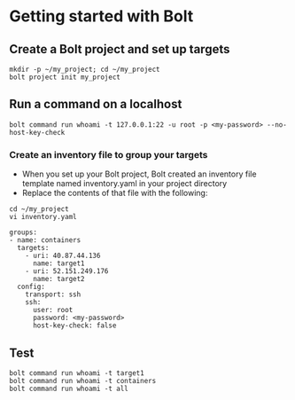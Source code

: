 # Getting started with Bolt
## Create a Bolt project and set up targets
```
mkdir -p ~/my_project; cd ~/my_project
bolt project init my_project
```

## Run a command on a localhost
```
bolt command run whoami -t 127.0.0.1:22 -u root -p <my-password> --no-host-key-check
```

### Create an inventory file to group your targets
- When you set up your Bolt project, Bolt created an inventory file template named inventory.yaml in your project directory
- Replace the contents of that file with the following:
```
cd ~/my_project
vi inventory.yaml
```
```
groups:
- name: containers
  targets:
    - uri: 40.87.44.136
      name: target1
    - uri: 52.151.249.176
      name: target2
  config:
    transport: ssh
    ssh:
      user: root
      password: <my-password>
      host-key-check: false
```

## Test
```
bolt command run whoami -t target1
bolt command run whoami -t containers
bolt command run whoami -t all
```
